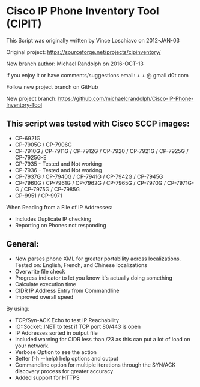 # Cisco IP Phone Inventory Tool (CIPIT)
This Script was originally written by Vince Loschiavo on 2012-JAN-03

Original project: https://sourceforge.net/projects/cipinventory/

New branch author: Michael Randolph on 2016-OCT-13

if you enjoy it or have comments/suggestions
  email: <first name> + <c> + <last name> @ gmail d0t com

Follow new project branch on GitHub

New project branch:
https://github.com/michaelcrandolph/Cisco-IP-Phone-Inventory-Tool

This script was tested with Cisco SCCP images:
---
* CP-6921G
* CP-7905G / CP-7906G
* CP-7910G / CP-7911G / CP-7912G / CP-7920 / CP-7921G / CP-7925G / CP-7925G-E
* CP-7935 - Tested and Not working
* CP-7936 - Tested and Not working
* CP-7937G / CP-7940G / CP-7941G / CP-7942G / CP-7945G
* CP-7960G / CP-7961G / CP-7962G / CP-7965G / CP-7970G / CP-7971G-G / CP-7975G / CP-7985G
* CP-9951 / CP-9971

When Reading from a File of IP Addresses:
* Includes Duplicate IP checking
* Reporting on Phones not responding

General:
---
* Now parses phone XML for greater portability across localizations. Tested on: English, French, and Chinese localizations
* Overwrite file check
* Progress indicator to let you know it's actually doing something
* Calculate execution time
* CIDR IP Address Entry from Commandline
* Improved overall speed

 By using:
 * TCP/Syn-ACK Echo to test IP Reachability
 * IO::Socket::INET to test if TCP port 80/443 is open
* IP Addresses sorted in output file
* Included warning for CIDR less than /23 as this can put a lot of load on your network.
* Verbose Option to see the action
* Better (-h --help) help options and output
* Commandline option for multiple iterations through the SYN/ACK discovery process for greater accuracy
* Added support for HTTPS
